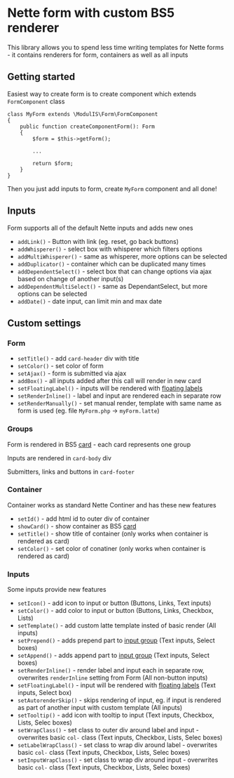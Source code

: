 # Nette form with custom BS5 renderer
This library allows you to spend less time writing templates for Nette forms - it contains renderers for form, containers as well as all inputs

## Getting started
Easiest way to create form is to create component which extends `FormComponent` class

```
class MyForm extends \ModulIS\Form\FormComponent
{
	public function createComponentForm(): Form
	{
		$form = $this->getForm();
		
		...
		
		return $form;
	}
}
```

Then you just add inputs to form, create `MyForm` component and all done!

## Inputs
Form supports all of the default Nette inputs and adds new ones

+ `addLink()` - Button with link (eg. reset, go back buttons)
+ `addWhisperer()` - select box with whisperer which filters options
+ `addMultiWhisperer()` - same as whisperer, more options can be selected
+ `addDuplicator()` - container which can be duplicated many times
+ `addDependentSelect()` - select box that can change options via ajax based on change of another input(s) 
+ `addDependentMultiSelect()` - same as DependantSelect, but more options can be selected 
+ `addDate()` - date input, can limit min and max date

## Custom settings

### Form

+ `setTitle()` - add `card-header` div with title
+ `setColor()` - set color of form
+ `setAjax()` - form is submitted via ajax
+ `addBox()` - all inputs added after this call will render in new card
+ `setFloatingLabel()` - inputs will be rendered with [floating labels](https://getbootstrap.com/docs/5.0/forms/floating-labels/)
+ `setRenderInline()` - label and input are rendered each in separate row
+ `setRenderManually()` - set manual render, template with same name as form is used (eg. file `MyForm.php` -> `myForm.latte`)

### Groups
Form is rendered in BS5 [card](https://getbootstrap.com/docs/5.0/components/card/) - each card represents one group

Inputs are rendered in `card-body` div

Submitters, links and buttons in `card-footer`

### Container
Container works as standard Nette Continer and has these new features

+ `setId()` - add html id to outer div of container
+ `showCard()` - show container as BS5 [card](https://getbootstrap.com/docs/5.0/components/card/)
+ `setTitle()` - show title of container (only works when container is rendered as card)
+ `setColor()` - set color of conatiner (only works when container is rendered as card)

### Inputs
Some inputs provide new features

+ `setIcon()` - add icon to input or button (Buttons, Links, Text inputs)
+ `setColor()` - add color to input or button (Buttons, Links, Checkbox, Lists)
+ `setTemplate()` - add custom latte template insted of basic render (All inputs)
+ `setPrepend()` - adds prepend part to [input group](https://getbootstrap.com/docs/5.0/forms/input-group/) (Text inputs, Select boxes)
+ `setAppend()` - adds append part to [input group](https://getbootstrap.com/docs/5.0/forms/input-group/) (Text inputs, Select boxes)
+ `setRenderInline()` - render label and input each in separate row, overwrites `renderInline` setting from Form (All non-button inputs)
+ `setFloatingLabel()` - input will be rendered with [floating labels](https://getbootstrap.com/docs/5.0/forms/floating-labels/) (Text inputs, Select box)
+ `setAutorenderSkip()` - skips rendering of input, eg. if input is rendered as part of another input with custom template (All inputs)
+ `setTooltip()` - add icon with tooltip to input (Text inputs, Checkbox, Lists, Selec boxes)
+ `setWrapClass()` - set class to outer div around label and input - overwrites basic `col-` class (Text inputs, Checkbox, Lists, Selec boxes)
+ `setLabelWrapClass()` - set class to wrap div around label - overwrites basic `col-` class (Text inputs, Checkbox, Lists, Selec boxes)
+ `setInputWrapClass()` - set class to wrap div around input - overwrites basic `col-` class (Text inputs, Checkbox, Lists, Selec boxes)
